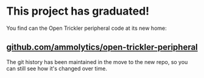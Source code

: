 # This project has graduated!

You find can the Open Trickler peripheral code at its new home:

## [github.com/ammolytics/open-trickler-peripheral](https://github.com/ammolytics/open-trickler-peripheral)

The git history has been maintained in the move to the new repo, so you can still see how it's changed over time.
